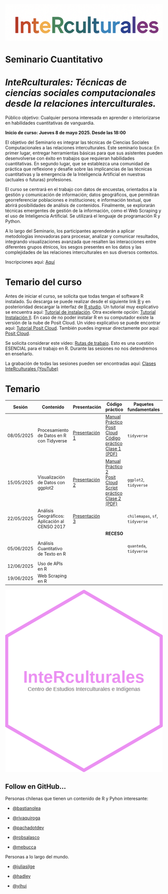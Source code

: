 ![](img/interculturales2.png)

# Seminario Cuantitativo

# ***InteRculturales:** Técnicas de ciencias sociales computacionales desde la relaciones interculturales.*

Público objetivo: Cualquier persona interesada en aprender o interiorizarse en habilidades cuantitativas de vanguardia.

**Inicio de curso: Jueves 8 de mayo 2025. Desde las 18:00**

El objetivo del Seminario es integrar las técnicas de Ciencias Sociales Computacionales a las relaciones interculturales. Este seminario busca: En primer lugar, entregar herramientas básicas para que sus asistentes pueden desenvolverse con éxito en trabajos que requieran habilidades cuantitativas. En segundo lugar, que se establezca una comunidad de práctica que reflexione y desafíe sobre las implicancias de las técnicas cuantitativas y la emergencia de la Inteligencia Artificial en nuestras (actuales o futuras) profesiones.

El curso se centrará en el trabajo con datos de encuestas, orientados a la gestión y comunicación de información; datos geográficos, que permitirán georreferenciar poblaciones e instituciones; e información textual, que abrirá posibilidades de análisis de contenidos. Finalmente, se explorarán técnicas emergentes de gestión de la información, como el Web Scraping y el uso de Inteligencia Artificial. Se utilizará el lenguaje de programación R y Python.

A lo largo del Seminario, los participantes aprenderán a aplicar metodologías innovadoras para procesar, analizar y comunicar resultados, integrando visualizaciones avanzada que resalten las interacciones entre diferentes grupos étnicos, los sesgos presentes en los datos y las complejidades de las relaciones interculturales en sus diversos contextos.

Inscripciones aquí: [Aquí](https://forms.cloud.microsoft/r/10cuEygf00)

# Temario del curso

Antes de iniciar el curso, se solicita que todas tengan el software R instalado. Su descarga se puede realizar desde el siguiente link [R](https://cran.r-project.org/bin/windows/base/) y en posterioridad descargar la interfaz de [R studio](https://posit.co/download/rstudio-desktop/). Un tutorial muy explicativo se encuentra aquí: [Tutorial de instalación](https://www.youtube.com/watch?v=RtkCAKXsVbw&t=204s). Otra excelente opción: [Tutorial Instalación II](https://bastianolea.rbind.io/blog/r_introduccion/instalar_r/). En caso de no poder instalar R en su computador existe la versión de la nube de Posit Cloud. Un vídeo explicativo se puede encontrar aquí: [Tutorial Posit Cloud](https://www.youtube.com/watch?v=hZuCmgoSGzM). También puedes ingresar directamente por aquí: [Posit Cloud](https://posit.cloud/).

Se solicita considerar este vídeo: [Rutas de trabajo](https://www.youtube.com/watch?v=gWcmdA_uGVY). Esto es una cuestión ESENCIAL para el trabajo en R. Durante las sesiones no nos detendremos en enseñarlo.

La grabación de todas las sesiones pueden ser encontradas aquí: [Clases InteRculturales (YouTube)](https://youtube.com/playlist?list=PL8V8dGNnJoBQUQ0lXLNRAtuDXb3UCZ9NX&si=Q6AmGrO4gpyabDlW)


# Temario

| **Sesión**   | **Contenido**                                 | **Presentación**                                                                                                  | **Código práctico**                                                                                                                                                                                                                                                                                                                                                                              | **Paquetes fundamentales**     | **Referencias**                                                                                                                                                           |
|--------------|-----------------------------------------------|--------------------------------------------------------------------------------------------------------------------|----------------------------------------------------------------------------------------------------------------------------------------------------------------------------------------------------------------------------------------------------------------------------------------------------------------------------------------------------------------------------------------------------|-------------------------------|---------------------------------------------------------------------------------------------------------------------------------------------------------------------------|
| 08/05/2025   | Procesamiento de Datos en R con Tidyverse     | [Presentación 1](https://centrociir.github.io/interculturales/clases/clase1/pres/presentacion-1.html)             | [Manual Práctico](https://centrociir.github.io/interculturales/clases/clase1/clase_1.html) <br> [Posit Cloud](https://posit.cloud/content/10310196) <br> [Código práctico](https://github.com/centrociir/interculturales/blob/main/clases/clase1/practico/practico_1.R) <br> [Clase 1 (PDF)](https://github.com/centrociir/interculturales/blob/main/clases/clase1/interculturales_1.pdf) | `tidyverse`                   | [Introducción a Tidyverse](https://r4ds.had.co.nz/tidy-data.html)                                                                                     |
| 15/05/2025   | Visualización de Datos con ggplot2            | [Presentación 2](https://centrociir.github.io/interculturales/clases/clase2/presentacion/presentacion-2.html)     | [Manual Práctico 2](https://centrociir.github.io/interculturales/clases/clase2/practico/practico2.html) <br> [Posit Cloud](https://posit.cloud/content/10365718) <br> [Script práctico](https://github.com/centrociir/interculturales/blob/main/clases/clase2/script_practico.R) <br> [Clase 2 (PDF)](https://github.com/centrociir/interculturales/blob/main/clases/clase2/interculturales_2.pdf) | `ggplot2`, `tidyverse`        | [R4DS: Visualización](https://r4ds.had.co.nz/data-visualisation.html)                                                                                   |
| 22/05/2025   | Análisis Geográficos: Aplicación al CENSO 2017| [Presentación 3](https://centrociir.github.io/interculturales/clases/clase3/presentacion/presentacion_clase3.html)|                                                                                                                                                                                                                                                                                                                                                                                                    | `chilemapas`, `sf`, `tidyverse`| [ChileMapas](https://github.com/juanmiguelsr/chilemapas) <br> [Tutorial Bastián Olea](https://rpubs.com/bastimapache/mapa_urbano_rm)                  |
|              |                                               |                                                                                                                    | **RECESO**                                                                                                                                                                                                                                                                                                                                                                                        |                               |                                                                                                                                                                           |
| 05/06/2025   | Análisis Cuantitativo de Texto en R           |                                                                                                                    |                                                                                                                                                                                                                                                                                                                                                                                                    | `quanteda`, `tidyverse`        | [Text Mining with R](https://www.tidytextmining.com) <br> [Paper 1](https://doi.org/10.1080/19312458.2017.1387238) <br> [quanteda.io](https://quanteda.io/) |
| 12/06/2025   | Uso de APIs en R                              |                                                                                                                    |                                                                                                                                                                                                                                                                                                                                                                                                    |                               | [OpenAI Docs](https://platform.openai.com/docs/)                                                                                                      |
| 19/06/2025   | Web Scraping en R                             |                                                                                                                    |                                                                                                                                                                                                                                                                                                                                                                                                    |                               |                                                                                                                                                                           |


![](img/sticker_ciir_rosa_v2.png)

## Follow en GitHub...

Personas chilenas que tienen un contenido de R y Pyhon interesante:

-   [\@bastianolea](https://github.com/bastianolea)

-   [\@rivaquiroga](https://github.com/rivaquiroga/)

-   [\@pachadotdev](https://github.com/pachadotdev)

-   [\@robsalasco](https://github.com/robsalasco)

-   [\@mebucca](https://github.com/mebucca)

Personas a lo largo del mundo.

-   [\@juliasilge](https://github.com/)

-   [\@hadley](https://github.com/hadley)

-   [\@yihui](https://github.com/yihui)

